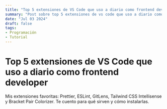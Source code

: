 ```yaml
---
title: "Top 5 extensiones de VS Code que uso a diario como frontend developer"
summary: "Post sobre top 5 extensiones de vs code que uso a diario como frontend developer"
date: "Jul 03 2024"
draft: false
tags:
- Programación
- Tutorial
---
```


# Top 5 extensiones de VS Code que uso a diario como frontend developer

Mis extensiones favoritas: Prettier, ESLint, GitLens, Tailwind CSS Intellisense y Bracket Pair Colorizer. Te cuento para qué sirven y cómo instalarlas.

